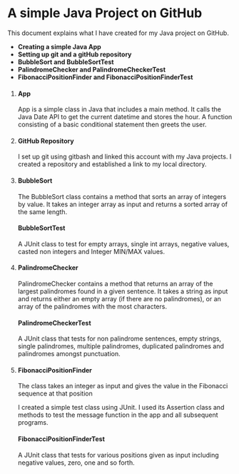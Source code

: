# A simple Java Project on GitHub
<p>This document explains what I have created for my Java project on GitHub.</p>

- **Creating a simple Java App**
- **Setting up git and a gitHub repository**
- **BubbleSort and BubbleSortTest**
- **PalindromeChecker and PalindromeCheckerTest**
- **FibonacciPositionFinder and FibonacciPositionFinderTest**

<ol>
    <li><h4>App</h4>
        <p>App is a simple class in Java that includes a main method. It calls the Java Date API to get the current datetime and stores the hour. A function consisting of a 
            basic conditional statement then greets the user.</p>
    </li><li><h4>GitHub Repository</h4>
        <p>I set up git using gitbash and linked this account with my Java projects. I created a repository and established a link to my local directory.</p>
    </li>
    <li><h4>BubbleSort</h4>
        <p>The BubbleSort class contains a method that sorts an array of integers by value. It takes an integer array as input and returns a sorted array of the same length.</p>
    <h4>BubbleSortTest</h4>
    <p>A JUnit class to test for empty arrays, single int arrays, negative values, casted non integers and Integer MIN/MAX values.</p>
    </li>
    <li><h4>PalindromeChecker</h4>
        <p>PalindromeChecker contains a method that returns an array of the largest palindromes found in a given sentence. 
        It takes a string as input and returns either an empty array (if there are no palindromes), or an array of the palindromes with the most characters.</p>
    <h4>PalindromeCheckerTest</h4>
    <p>A JUnit class that tests for non palindrome sentences, empty strings, single palindromes, multiple palindromes, duplicated palindromes and palindromes amongst punctuation. </p>
    </li>
    <li><h4>FibonacciPositionFinder</h4>
        <p>The class takes an integer as input and gives the value in the Fibonacci sequence at that position</h4>
    <p>I created a simple test class using JUnit. I used its Assertion class and methods to test the 
            message function in the app and all subsequent programs. </p> 
        <h4> FibonacciPositionFinderTest</h4>
        <p> A JUnit class that tests for various positions given as input including negative values, zero, one and so forth.</p>
    </li>
    
    
        
    

</ol>